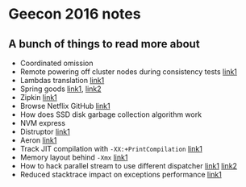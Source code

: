 # Geecon 2016 notes

## A bunch of things to read more about

* Coordinated omission
* Remote powering off cluster nodes during consistency tests [link1](https://twitter.com/ppiotrow/status/731182732869402624)
* Lambdas translation [link1](http://cr.openjdk.java.net/~briangoetz/lambda/lambda-translation.html)
* Spring goods [link1](https://start.spring.io), [link2](http://projects.spring.io/spring-cloud/)
* Zipkin [link1](https://github.com/openzipkin/zipkin)
* Browse Netflix GitHub [link1](https://github.com/Netflix)
* How does SSD disk garbage collection algorithm work
* NVM express
* Distruptor [link1](https://lmax-exchange.github.io/disruptor/)
* Aeron [link1](https://github.com/real-logic/Aeron)
* Track JIT compilation with `-XX:+PrintCompilation` [link1](http://www.slideshare.net/KubaKubryski/jvm-dive-for-mere-mortals)
* Memory layout behind `-Xmx` [link1](http://www.slideshare.net/KubaKubryski/jvm-dive-for-mere-mortals)
* How to hack parallel stream to use different dispatcher [link1](http://www.slideshare.net/KubaKubryski/jvm-dive-for-mere-mortals) [link2](http://blog.krecan.net/2014/03/18/how-to-specify-thread-pool-for-java-8-parallel-streams/)
* Reduced stacktrace impact on exceptions performance [link1](http://www.slideshare.net/KubaKubryski/jvm-dive-for-mere-mortals)

